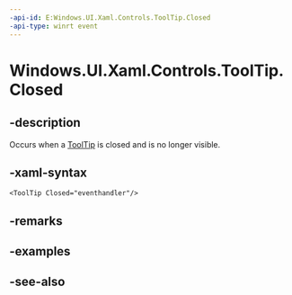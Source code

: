 ```yaml
---
-api-id: E:Windows.UI.Xaml.Controls.ToolTip.Closed
-api-type: winrt event
---
```


<!-- Event syntax
public event Windows.UI.Xaml.RoutedEventHandler Closed
-->

# Windows.UI.Xaml.Controls.ToolTip.Closed

## -description
Occurs when a [ToolTip](tooltip.md) is closed and is no longer visible.



## -xaml-syntax
```xaml
<ToolTip Closed="eventhandler"/>
```


## -remarks

## -examples

## -see-also
